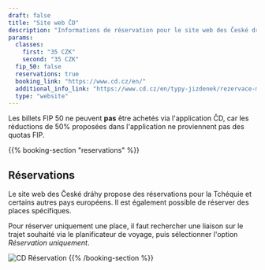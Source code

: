 ```yaml
---
draft: false
title: "Site web ČD"
description: "Informations de réservation pour le site web des České dráhy."
params:
  classes:
    first: "35 CZK"
    second: "35 CZK"
  fip_50: false
  reservations: true
  booking_link: "https://www.cd.cz/en/"
  additional_info_link: "https://www.cd.cz/en/typy-jizdenek/rezervace-mista/-28327/"
  type: "website"
---
```


Les billets FIP 50 ne peuvent **pas** être achetés via l'application ČD, car les réductions de 50% proposées dans l'application ne proviennent pas des quotas FIP.

{{% booking-section "reservations" %}}

## Réservations

Le site web des České dráhy propose des réservations pour la Tchéquie et certains autres pays européens. Il est également possible de réserver des places spécifiques.

Pour réserver uniquement une place, il faut rechercher une liaison sur le trajet souhaité via le planificateur de voyage, puis sélectionner l'option _Réservation uniquement_.

![CD Réservation](cd_reservation.webp)
{{% /booking-section %}}
